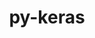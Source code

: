 ---
title: "py-keras"
layout: cache
categories: [package, develop]
meta: {"compilers": ["none"], "num_specs": 254, "num_specs_by_stack": {"ml-darwin-aarch64-mps": 20, "ml-linux-aarch64-cpu": 52, "ml-linux-aarch64-cuda": 56, "ml-linux-x86_64-cpu": 51, "ml-linux-x86_64-cuda": 57, "ml-linux-x86_64-rocm": 18, "root": 254}, "oss": ["sequoia", "ubuntu24.04"], "platforms": ["darwin", "linux"], "stacks": ["ml-darwin-aarch64-mps", "ml-linux-aarch64-cpu", "ml-linux-aarch64-cuda", "ml-linux-x86_64-cpu", "ml-linux-x86_64-cuda", "ml-linux-x86_64-rocm", "root"], "targets": ["aarch64", "x86_64_v3"], "versions": ["3.9.2"]}
spec_details: [{"compiler": "none", "hash": "22xqlomma3rncrgywukvxs53oiorwmgd", "os": "ubuntu24.04", "platform": "linux", "size": "-", "stacks": ["ml-linux-aarch64-cuda", "root"], "target": "aarch64", "variants": ["backend=torch", "build_system=python_pip"], "versions": ["3.9.2"]}, {"compiler": "none", "hash": "23yb7n7auhfqrw22mfj4ythnnanm6c5c", "os": "ubuntu24.04", "platform": "linux", "size": "-", "stacks": ["ml-linux-aarch64-cuda", "root"], "target": "aarch64", "variants": ["backend=tensorflow", "build_system=python_pip"], "versions": ["3.9.2"]}, {"compiler": "none", "hash": "26krpbqw7vzitrbcmriklrxo6h7wwgic", "os": "ubuntu24.04", "platform": "linux", "size": "-", "stacks": ["ml-linux-x86_64-cpu", "root"], "target": "x86_64_v3", "variants": ["backend=torch", "build_system=python_pip"], "versions": ["3.9.2"]}, {"compiler": "none", "hash": "27vdd223mqa76bpp2gokjf4vw4t3ijv3", "os": "ubuntu24.04", "platform": "linux", "size": "-", "stacks": ["ml-linux-aarch64-cpu", "root"], "target": "aarch64", "variants": ["backend=torch", "build_system=python_pip"], "versions": ["3.9.2"]}, {"compiler": "none", "hash": "2biozfn5w77xzitrgkfgafhqpw3mjax5", "os": "ubuntu24.04", "platform": "linux", "size": "-", "stacks": ["ml-linux-x86_64-cpu", "root"], "target": "x86_64_v3", "variants": ["backend=torch", "build_system=python_pip"], "versions": ["3.9.2"]}, {"compiler": "none", "hash": "2fmrahusvtwavdvsfioxer3s3zdr3poy", "os": "ubuntu24.04", "platform": "linux", "size": "-", "stacks": ["ml-linux-x86_64-cpu", "root"], "target": "x86_64_v3", "variants": ["backend=jax", "build_system=python_pip"], "versions": ["3.9.2"]}, {"compiler": "none", "hash": "2h47r5vfxbkthkbk2ahlhjv3tukzxrrv", "os": "ubuntu24.04", "platform": "linux", "size": "-", "stacks": ["ml-linux-aarch64-cuda", "root"], "target": "aarch64", "variants": ["backend=torch", "build_system=python_pip"], "versions": ["3.9.2"]}, {"compiler": "none", "hash": "2isnbanrgzdusy3cegenirvclztwvjru", "os": "ubuntu24.04", "platform": "linux", "size": "-", "stacks": ["ml-linux-x86_64-cuda", "root"], "target": "x86_64_v3", "variants": ["backend=torch", "build_system=python_pip"], "versions": ["3.9.2"]}, {"compiler": "none", "hash": "2mp7vrw34d3o3zi7hchbrulspkyibwtt", "os": "ubuntu24.04", "platform": "linux", "size": "-", "stacks": ["ml-linux-aarch64-cpu", "root"], "target": "aarch64", "variants": ["backend=torch", "build_system=python_pip"], "versions": ["3.9.2"]}, {"compiler": "none", "hash": "2njwht5ehxf5mlol22gqujg2gmbyxo7x", "os": "ubuntu24.04", "platform": "linux", "size": "-", "stacks": ["ml-linux-aarch64-cuda", "root"], "target": "aarch64", "variants": ["backend=tensorflow", "build_system=python_pip"], "versions": ["3.9.2"]}, {"compiler": "none", "hash": "2v5zmye7kzi3l5kxodom7bgdwdgzfopy", "os": "ubuntu24.04", "platform": "linux", "size": "-", "stacks": ["ml-linux-x86_64-cpu", "root"], "target": "x86_64_v3", "variants": ["backend=jax", "build_system=python_pip"], "versions": ["3.9.2"]}, {"compiler": "none", "hash": "2vb2k7bevsr5azl4zhsrfmsbqi7u6mco", "os": "ubuntu24.04", "platform": "linux", "size": "-", "stacks": ["ml-linux-x86_64-cuda", "root"], "target": "x86_64_v3", "variants": ["backend=jax", "build_system=python_pip"], "versions": ["3.9.2"]}, {"compiler": "none", "hash": "2vdvlwyp6uiwgyun6z56tngz536spweb", "os": "ubuntu24.04", "platform": "linux", "size": "-", "stacks": ["ml-linux-x86_64-cuda", "root"], "target": "x86_64_v3", "variants": ["backend=torch", "build_system=python_pip"], "versions": ["3.9.2"]}, {"compiler": "none", "hash": "2y7mzqmvrx37mo6ghkeoitrvwdzfotbv", "os": "ubuntu24.04", "platform": "linux", "size": "-", "stacks": ["ml-linux-x86_64-rocm", "root"], "target": "x86_64_v3", "variants": ["backend=tensorflow", "build_system=python_pip"], "versions": ["3.9.2"]}, {"compiler": "none", "hash": "372bygmeqmfqlrihhuxycs6eu2lvd5ho", "os": "ubuntu24.04", "platform": "linux", "size": "-", "stacks": ["ml-linux-aarch64-cpu", "root"], "target": "aarch64", "variants": ["backend=jax", "build_system=python_pip"], "versions": ["3.9.2"]}, {"compiler": "none", "hash": "3al2gyov5acca6lajllo465fplqubti5", "os": "ubuntu24.04", "platform": "linux", "size": "-", "stacks": ["ml-linux-aarch64-cpu", "root"], "target": "aarch64", "variants": ["backend=jax", "build_system=python_pip"], "versions": ["3.9.2"]}, {"compiler": "none", "hash": "3dfdxebiifdk3ry76nvjok7j4wlaxzfm", "os": "ubuntu24.04", "platform": "linux", "size": "-", "stacks": ["ml-linux-aarch64-cuda", "root"], "target": "aarch64", "variants": ["backend=tensorflow", "build_system=python_pip"], "versions": ["3.9.2"]}, {"compiler": "none", "hash": "3smwavnlvbhze5eblf2zk3b5lf7undek", "os": "ubuntu24.04", "platform": "linux", "size": "-", "stacks": ["ml-linux-aarch64-cpu", "root"], "target": "aarch64", "variants": ["backend=tensorflow", "build_system=python_pip"], "versions": ["3.9.2"]}, {"compiler": "none", "hash": "3vvfay54uljgmgogm3z5f32wse2wjnmr", "os": "ubuntu24.04", "platform": "linux", "size": "-", "stacks": ["ml-linux-x86_64-cpu", "root"], "target": "x86_64_v3", "variants": ["backend=torch", "build_system=python_pip"], "versions": ["3.9.2"]}, {"compiler": "none", "hash": "3x56nxcew3aykr3sy6j6seih7u5pwg4x", "os": "ubuntu24.04", "platform": "linux", "size": "-", "stacks": ["ml-linux-aarch64-cuda", "root"], "target": "aarch64", "variants": ["backend=jax", "build_system=python_pip"], "versions": ["3.9.2"]}, {"compiler": "none", "hash": "42ntshn5adgzli5go3s5uxl7ymcxpfdf", "os": "ubuntu24.04", "platform": "linux", "size": "-", "stacks": ["ml-linux-aarch64-cpu", "root"], "target": "aarch64", "variants": ["backend=jax", "build_system=python_pip"], "versions": ["3.9.2"]}, {"compiler": "none", "hash": "4ca62xc4skd2bavq4x3txpqgtdioeykt", "os": "sequoia", "platform": "darwin", "size": "-", "stacks": ["ml-darwin-aarch64-mps", "root"], "target": "aarch64", "variants": ["backend=torch", "build_system=python_pip"], "versions": ["3.9.2"]}, {"compiler": "none", "hash": "4cndtqqkxselgikq53txkbo6k2f2gzsv", "os": "sequoia", "platform": "darwin", "size": "-", "stacks": ["ml-darwin-aarch64-mps", "root"], "target": "aarch64", "variants": ["backend=torch", "build_system=python_pip"], "versions": ["3.9.2"]}, {"compiler": "none", "hash": "4saujuthbptdauhkeb57qttj7dtmhsyr", "os": "ubuntu24.04", "platform": "linux", "size": "-", "stacks": ["ml-linux-aarch64-cpu", "root"], "target": "aarch64", "variants": ["backend=jax", "build_system=python_pip"], "versions": ["3.9.2"]}, {"compiler": "none", "hash": "4yhfeweka3o5goz4sixsixhok2uj54ju", "os": "ubuntu24.04", "platform": "linux", "size": "-", "stacks": ["ml-linux-x86_64-cpu", "root"], "target": "x86_64_v3", "variants": ["backend=tensorflow", "build_system=python_pip"], "versions": ["3.9.2"]}, {"compiler": "none", "hash": "55nktnhpejzhlxv6ujmzprtlquilyvu3", "os": "ubuntu24.04", "platform": "linux", "size": "-", "stacks": ["ml-linux-x86_64-cuda", "root"], "target": "x86_64_v3", "variants": ["backend=jax", "build_system=python_pip"], "versions": ["3.9.2"]}, {"compiler": "none", "hash": "5czrjwhyxbxzakg33x4ktbrupmypzkgz", "os": "ubuntu24.04", "platform": "linux", "size": "-", "stacks": ["ml-linux-x86_64-cpu", "root"], "target": "x86_64_v3", "variants": ["backend=tensorflow", "build_system=python_pip"], "versions": ["3.9.2"]}, {"compiler": "none", "hash": "5kll6cyyzwvebxyuqyplkoxemdiqtqap", "os": "ubuntu24.04", "platform": "linux", "size": "-", "stacks": ["ml-linux-x86_64-cuda", "root"], "target": "x86_64_v3", "variants": ["backend=jax", "build_system=python_pip"], "versions": ["3.9.2"]}, {"compiler": "none", "hash": "5luwx2qco73jkcce6o5jl4lxar4souhh", "os": "ubuntu24.04", "platform": "linux", "size": "-", "stacks": ["ml-linux-aarch64-cuda", "root"], "target": "aarch64", "variants": ["backend=jax", "build_system=python_pip"], "versions": ["3.9.2"]}, {"compiler": "none", "hash": "5m56licgqon4uq3ajmxu2uvlqzy6kquh", "os": "ubuntu24.04", "platform": "linux", "size": "-", "stacks": ["ml-linux-aarch64-cpu", "root"], "target": "aarch64", "variants": ["backend=tensorflow", "build_system=python_pip"], "versions": ["3.9.2"]}, {"compiler": "none", "hash": "5ocmelpse6hwwsxa5c7jv5zqjmauaywz", "os": "ubuntu24.04", "platform": "linux", "size": "-", "stacks": ["ml-linux-aarch64-cuda", "root"], "target": "aarch64", "variants": ["backend=tensorflow", "build_system=python_pip"], "versions": ["3.9.2"]}, {"compiler": "none", "hash": "5smyyikpi6m7h2kucrjzf6zgtupvgxxh", "os": "ubuntu24.04", "platform": "linux", "size": "-", "stacks": ["ml-linux-aarch64-cuda", "root"], "target": "aarch64", "variants": ["backend=torch", "build_system=python_pip"], "versions": ["3.9.2"]}, {"compiler": "none", "hash": "5sooz52pmkvypjpigjetjx7v3ahtdtg5", "os": "ubuntu24.04", "platform": "linux", "size": "-", "stacks": ["ml-linux-aarch64-cpu", "root"], "target": "aarch64", "variants": ["backend=tensorflow", "build_system=python_pip"], "versions": ["3.9.2"]}, {"compiler": "none", "hash": "5z53vdyvrlqgmtgpb7qiuzdc6ju3ytmg", "os": "ubuntu24.04", "platform": "linux", "size": "-", "stacks": ["ml-linux-x86_64-cpu", "root"], "target": "x86_64_v3", "variants": ["backend=torch", "build_system=python_pip"], "versions": ["3.9.2"]}, {"compiler": "none", "hash": "626iedd4jj6dkhy2q5pubjmjlsdv5doi", "os": "ubuntu24.04", "platform": "linux", "size": "-", "stacks": ["ml-linux-aarch64-cuda", "root"], "target": "aarch64", "variants": ["backend=torch", "build_system=python_pip"], "versions": ["3.9.2"]}, {"compiler": "none", "hash": "63rxa2rjcva2ofssezr24agxa447kkyd", "os": "ubuntu24.04", "platform": "linux", "size": "-", "stacks": ["ml-linux-aarch64-cuda", "root"], "target": "aarch64", "variants": ["backend=tensorflow", "build_system=python_pip"], "versions": ["3.9.2"]}, {"compiler": "none", "hash": "65es4ycytktob5eqkzhzockks5gmeeqw", "os": "ubuntu24.04", "platform": "linux", "size": "-", "stacks": ["ml-linux-aarch64-cpu", "root"], "target": "aarch64", "variants": ["backend=tensorflow", "build_system=python_pip"], "versions": ["3.9.2"]}, {"compiler": "none", "hash": "67fabvjydjp3v5nnmh37bhrqgjvstsb4", "os": "ubuntu24.04", "platform": "linux", "size": "-", "stacks": ["ml-linux-x86_64-cuda", "root"], "target": "x86_64_v3", "variants": ["backend=tensorflow", "build_system=python_pip"], "versions": ["3.9.2"]}, {"compiler": "none", "hash": "6hdke62g7y3hots4sns77oi7bco3ve7g", "os": "ubuntu24.04", "platform": "linux", "size": "-", "stacks": ["ml-linux-x86_64-cuda", "root"], "target": "x86_64_v3", "variants": ["backend=torch", "build_system=python_pip"], "versions": ["3.9.2"]}, {"compiler": "none", "hash": "6ifq3rtolpjne2evgwh7m56klh3sdaen", "os": "ubuntu24.04", "platform": "linux", "size": "-", "stacks": ["ml-linux-x86_64-cpu", "root"], "target": "x86_64_v3", "variants": ["backend=torch", "build_system=python_pip"], "versions": ["3.9.2"]}, {"compiler": "none", "hash": "6nxnba4gxactyv3ltmb5i7w4lxkbpg2p", "os": "ubuntu24.04", "platform": "linux", "size": "-", "stacks": ["ml-linux-x86_64-cpu", "root"], "target": "x86_64_v3", "variants": ["backend=tensorflow", "build_system=python_pip"], "versions": ["3.9.2"]}, {"compiler": "none", "hash": "6uln2al7l7twtsbad26rsv6msymq2zsl", "os": "ubuntu24.04", "platform": "linux", "size": "-", "stacks": ["ml-linux-x86_64-cpu", "root"], "target": "x86_64_v3", "variants": ["backend=jax", "build_system=python_pip"], "versions": ["3.9.2"]}, {"compiler": "none", "hash": "6vp5y35yxc4n7iz6ye6eomiunzqvcdnb", "os": "ubuntu24.04", "platform": "linux", "size": "-", "stacks": ["ml-linux-x86_64-cuda", "root"], "target": "x86_64_v3", "variants": ["backend=tensorflow", "build_system=python_pip"], "versions": ["3.9.2"]}, {"compiler": "none", "hash": "6zrnwir5cjxnbfgplnlhkoenyyh4xsxu", "os": "ubuntu24.04", "platform": "linux", "size": "-", "stacks": ["ml-linux-x86_64-rocm", "root"], "target": "x86_64_v3", "variants": ["backend=tensorflow", "build_system=python_pip"], "versions": ["3.9.2"]}, {"compiler": "none", "hash": "7cjk3rhen4shlljeyvr5m2mwdyqbp346", "os": "ubuntu24.04", "platform": "linux", "size": "-", "stacks": ["ml-linux-aarch64-cpu", "root"], "target": "aarch64", "variants": ["backend=torch", "build_system=python_pip"], "versions": ["3.9.2"]}, {"compiler": "none", "hash": "7kxtvhwo5vsbdzh7hs4ecyjqjejw6gfw", "os": "ubuntu24.04", "platform": "linux", "size": "-", "stacks": ["ml-linux-x86_64-rocm", "root"], "target": "x86_64_v3", "variants": ["backend=tensorflow", "build_system=python_pip"], "versions": ["3.9.2"]}, {"compiler": "none", "hash": "7ppphyo2cntet7ygmstxsvynffajhszn", "os": "ubuntu24.04", "platform": "linux", "size": "-", "stacks": ["ml-linux-aarch64-cuda", "root"], "target": "aarch64", "variants": ["backend=torch", "build_system=python_pip"], "versions": ["3.9.2"]}, {"compiler": "none", "hash": "7ts73dprdhlyzrdlfzlo52lnx6z4hh5l", "os": "ubuntu24.04", "platform": "linux", "size": "-", "stacks": ["ml-linux-aarch64-cuda", "root"], "target": "aarch64", "variants": ["backend=tensorflow", "build_system=python_pip"], "versions": ["3.9.2"]}, {"compiler": "none", "hash": "7wmvljkjxgusq5i65mhfv4ga4haor5j6", "os": "ubuntu24.04", "platform": "linux", "size": "-", "stacks": ["ml-linux-x86_64-rocm", "root"], "target": "x86_64_v3", "variants": ["backend=tensorflow", "build_system=python_pip"], "versions": ["3.9.2"]}, {"compiler": "none", "hash": "a2n42nschycopesidumvnu4sa6lc77ue", "os": "ubuntu24.04", "platform": "linux", "size": "-", "stacks": ["ml-linux-aarch64-cuda", "root"], "target": "aarch64", "variants": ["backend=tensorflow", "build_system=python_pip"], "versions": ["3.9.2"]}, {"compiler": "none", "hash": "a3c4zs2mhkph5oruc5gm6aqyxwfgyjf2", "os": "ubuntu24.04", "platform": "linux", "size": "-", "stacks": ["ml-linux-x86_64-cuda", "root"], "target": "x86_64_v3", "variants": ["backend=torch", "build_system=python_pip"], "versions": ["3.9.2"]}, {"compiler": "none", "hash": "aaednpmvy7izv75q4mci7vafetrgwumd", "os": "ubuntu24.04", "platform": "linux", "size": "-", "stacks": ["ml-linux-aarch64-cuda", "root"], "target": "aarch64", "variants": ["backend=jax", "build_system=python_pip"], "versions": ["3.9.2"]}, {"compiler": "none", "hash": "ad4eqxhyxwgo75bkarezgkvwng4oqja7", "os": "ubuntu24.04", "platform": "linux", "size": "-", "stacks": ["ml-linux-aarch64-cpu", "root"], "target": "aarch64", "variants": ["backend=torch", "build_system=python_pip"], "versions": ["3.9.2"]}, {"compiler": "none", "hash": "awygqku53cfm4bcy5sy5bxnt6abc5m5u", "os": "ubuntu24.04", "platform": "linux", "size": "-", "stacks": ["ml-linux-x86_64-cpu", "root"], "target": "x86_64_v3", "variants": ["backend=torch", "build_system=python_pip"], "versions": ["3.9.2"]}, {"compiler": "none", "hash": "b36quiekol7ezxrnbygxqqkzwv3yjtsr", "os": "ubuntu24.04", "platform": "linux", "size": "-", "stacks": ["ml-linux-x86_64-cuda", "root"], "target": "x86_64_v3", "variants": ["backend=torch", "build_system=python_pip"], "versions": ["3.9.2"]}, {"compiler": "none", "hash": "b6hdfjj32un2un5vlaqsrxeikg5qtjko", "os": "ubuntu24.04", "platform": "linux", "size": "-", "stacks": ["ml-linux-x86_64-cuda", "root"], "target": "x86_64_v3", "variants": ["backend=tensorflow", "build_system=python_pip"], "versions": ["3.9.2"]}, {"compiler": "none", "hash": "barmzh7tcglz23yohbdo33jmfiemtp7h", "os": "ubuntu24.04", "platform": "linux", "size": "-", "stacks": ["ml-linux-x86_64-cpu", "root"], "target": "x86_64_v3", "variants": ["backend=jax", "build_system=python_pip"], "versions": ["3.9.2"]}, {"compiler": "none", "hash": "bpnaygwgivgmc4mkrp4y3dsjxg3g7jlu", "os": "ubuntu24.04", "platform": "linux", "size": "-", "stacks": ["ml-linux-x86_64-cuda", "root"], "target": "x86_64_v3", "variants": ["backend=tensorflow", "build_system=python_pip"], "versions": ["3.9.2"]}, {"compiler": "none", "hash": "bsegmpqpbq4q2i4wd632a74wlikktv2b", "os": "ubuntu24.04", "platform": "linux", "size": "-", "stacks": ["ml-linux-aarch64-cpu", "root"], "target": "aarch64", "variants": ["backend=tensorflow", "build_system=python_pip"], "versions": ["3.9.2"]}, {"compiler": "none", "hash": "buu7n5x3iqlnju44jilblvwatfz4p3eu", "os": "ubuntu24.04", "platform": "linux", "size": "-", "stacks": ["ml-linux-x86_64-rocm", "root"], "target": "x86_64_v3", "variants": ["backend=tensorflow", "build_system=python_pip"], "versions": ["3.9.2"]}, {"compiler": "none", "hash": "bwgzvxz5gn4xtpcxixyisv4qszlo64jf", "os": "ubuntu24.04", "platform": "linux", "size": "-", "stacks": ["ml-linux-x86_64-cuda", "root"], "target": "x86_64_v3", "variants": ["backend=tensorflow", "build_system=python_pip"], "versions": ["3.9.2"]}, {"compiler": "none", "hash": "c4o23kgg6mvbno4gzueebh5npyd63q2s", "os": "ubuntu24.04", "platform": "linux", "size": "-", "stacks": ["ml-linux-aarch64-cuda", "root"], "target": "aarch64", "variants": ["backend=jax", "build_system=python_pip"], "versions": ["3.9.2"]}, {"compiler": "none", "hash": "c4rgpnx7hsp2fu3p3kuvzgezv2qurwn4", "os": "ubuntu24.04", "platform": "linux", "size": "-", "stacks": ["ml-linux-aarch64-cpu", "root"], "target": "aarch64", "variants": ["backend=tensorflow", "build_system=python_pip"], "versions": ["3.9.2"]}, {"compiler": "none", "hash": "c6wwwnabtlhmmxsmk3rii64ywnysjl66", "os": "ubuntu24.04", "platform": "linux", "size": "-", "stacks": ["ml-linux-x86_64-rocm", "root"], "target": "x86_64_v3", "variants": ["backend=tensorflow", "build_system=python_pip"], "versions": ["3.9.2"]}, {"compiler": "none", "hash": "cht3a5qkzqxwhjequ2bgukpdssd6atyu", "os": "ubuntu24.04", "platform": "linux", "size": "-", "stacks": ["ml-linux-aarch64-cuda", "root"], "target": "aarch64", "variants": ["backend=jax", "build_system=python_pip"], "versions": ["3.9.2"]}, {"compiler": "none", "hash": "ciidir23lgsdipylukclndnstcy3onsx", "os": "ubuntu24.04", "platform": "linux", "size": "-", "stacks": ["ml-linux-aarch64-cpu", "root"], "target": "aarch64", "variants": ["backend=jax", "build_system=python_pip"], "versions": ["3.9.2"]}, {"compiler": "none", "hash": "cphs6rm657jhrbrg6ircrortjsff37a2", "os": "ubuntu24.04", "platform": "linux", "size": "-", "stacks": ["ml-linux-aarch64-cpu", "root"], "target": "aarch64", "variants": ["backend=tensorflow", "build_system=python_pip"], "versions": ["3.9.2"]}, {"compiler": "none", "hash": "d4iqgglskcie3nchz3be253xeokvgn5b", "os": "ubuntu24.04", "platform": "linux", "size": "-", "stacks": ["ml-linux-x86_64-cuda", "root"], "target": "x86_64_v3", "variants": ["backend=tensorflow", "build_system=python_pip"], "versions": ["3.9.2"]}, {"compiler": "none", "hash": "d62r4vohilpzya4icizvvd2biro2twk4", "os": "ubuntu24.04", "platform": "linux", "size": "-", "stacks": ["ml-linux-aarch64-cpu", "root"], "target": "aarch64", "variants": ["backend=torch", "build_system=python_pip"], "versions": ["3.9.2"]}, {"compiler": "none", "hash": "d7uhj3zhqofialu72qjsgwyojy5d3vcb", "os": "ubuntu24.04", "platform": "linux", "size": "-", "stacks": ["ml-linux-x86_64-cuda", "root"], "target": "x86_64_v3", "variants": ["backend=torch", "build_system=python_pip"], "versions": ["3.9.2"]}, {"compiler": "none", "hash": "dc2o4ucog4hnsgzk3oamrdv67c2autni", "os": "ubuntu24.04", "platform": "linux", "size": "-", "stacks": ["ml-linux-aarch64-cuda", "root"], "target": "aarch64", "variants": ["backend=torch", "build_system=python_pip"], "versions": ["3.9.2"]}, {"compiler": "none", "hash": "dch5mrmsqsmks2bl7wz6yeriuf6brlwq", "os": "ubuntu24.04", "platform": "linux", "size": "-", "stacks": ["ml-linux-x86_64-cpu", "root"], "target": "x86_64_v3", "variants": ["backend=tensorflow", "build_system=python_pip"], "versions": ["3.9.2"]}, {"compiler": "none", "hash": "dh2teqkcvqn46r74tr53lrxhu53bhrze", "os": "ubuntu24.04", "platform": "linux", "size": "-", "stacks": ["ml-linux-x86_64-cpu", "root"], "target": "x86_64_v3", "variants": ["backend=torch", "build_system=python_pip"], "versions": ["3.9.2"]}, {"compiler": "none", "hash": "dh45kw5sb4snvw77wtxscyinnp444q2l", "os": "ubuntu24.04", "platform": "linux", "size": "-", "stacks": ["ml-linux-aarch64-cpu", "root"], "target": "aarch64", "variants": ["backend=tensorflow", "build_system=python_pip"], "versions": ["3.9.2"]}, {"compiler": "none", "hash": "dimrtvptue6amh5ttb2zygq7bbq2cy34", "os": "ubuntu24.04", "platform": "linux", "size": "-", "stacks": ["ml-linux-x86_64-rocm", "root"], "target": "x86_64_v3", "variants": ["backend=tensorflow", "build_system=python_pip"], "versions": ["3.9.2"]}, {"compiler": "none", "hash": "doa7jktogr6o35ek4wxlw6qbolpxdfub", "os": "ubuntu24.04", "platform": "linux", "size": "-", "stacks": ["ml-linux-aarch64-cuda", "root"], "target": "aarch64", "variants": ["backend=tensorflow", "build_system=python_pip"], "versions": ["3.9.2"]}, {"compiler": "none", "hash": "dqa5xnitpxfl3ufsxb4qetew62hnz3pp", "os": "ubuntu24.04", "platform": "linux", "size": "-", "stacks": ["ml-linux-x86_64-cpu", "root"], "target": "x86_64_v3", "variants": ["backend=jax", "build_system=python_pip"], "versions": ["3.9.2"]}, {"compiler": "none", "hash": "dr4sblbrnf7jvwgcpberjno4bownirkl", "os": "ubuntu24.04", "platform": "linux", "size": "-", "stacks": ["ml-linux-x86_64-cpu", "root"], "target": "x86_64_v3", "variants": ["backend=tensorflow", "build_system=python_pip"], "versions": ["3.9.2"]}, {"compiler": "none", "hash": "drxbovvdlhimgoutfihmidomordzxddg", "os": "ubuntu24.04", "platform": "linux", "size": "-", "stacks": ["ml-linux-aarch64-cpu", "root"], "target": "aarch64", "variants": ["backend=tensorflow", "build_system=python_pip"], "versions": ["3.9.2"]}, {"compiler": "none", "hash": "dspvsi6rfailhq55qwlldtdplboeacy3", "os": "ubuntu24.04", "platform": "linux", "size": "-", "stacks": ["ml-linux-x86_64-cuda", "root"], "target": "x86_64_v3", "variants": ["backend=jax", "build_system=python_pip"], "versions": ["3.9.2"]}, {"compiler": "none", "hash": "dv5unkkcwnfo4xewpjnh2awn2cfoaonp", "os": "ubuntu24.04", "platform": "linux", "size": "-", "stacks": ["ml-linux-aarch64-cpu", "root"], "target": "aarch64", "variants": ["backend=tensorflow", "build_system=python_pip"], "versions": ["3.9.2"]}, {"compiler": "none", "hash": "dxhpyyixcl67sqpw6sbf5d2k5or3vnoq", "os": "ubuntu24.04", "platform": "linux", "size": "-", "stacks": ["ml-linux-x86_64-cuda", "root"], "target": "x86_64_v3", "variants": ["backend=jax", "build_system=python_pip"], "versions": ["3.9.2"]}, {"compiler": "none", "hash": "dzkfug3bvz5ha3srqwt5eqicau7cdza3", "os": "ubuntu24.04", "platform": "linux", "size": "-", "stacks": ["ml-linux-aarch64-cpu", "root"], "target": "aarch64", "variants": ["backend=jax", "build_system=python_pip"], "versions": ["3.9.2"]}, {"compiler": "none", "hash": "dztk5fwdhd2iruzp5t5yvk7xykydob24", "os": "ubuntu24.04", "platform": "linux", "size": "-", "stacks": ["ml-linux-aarch64-cpu", "root"], "target": "aarch64", "variants": ["backend=tensorflow", "build_system=python_pip"], "versions": ["3.9.2"]}, {"compiler": "none", "hash": "e5br67vmcthkrkc4rtwygjvwp7duibmw", "os": "ubuntu24.04", "platform": "linux", "size": "-", "stacks": ["ml-linux-x86_64-cuda", "root"], "target": "x86_64_v3", "variants": ["backend=tensorflow", "build_system=python_pip"], "versions": ["3.9.2"]}, {"compiler": "none", "hash": "e7ocqng72zcke4rva3c3gw4anbpwbwst", "os": "ubuntu24.04", "platform": "linux", "size": "-", "stacks": ["ml-linux-x86_64-cuda", "root"], "target": "x86_64_v3", "variants": ["backend=tensorflow", "build_system=python_pip"], "versions": ["3.9.2"]}, {"compiler": "none", "hash": "ebp6724bw3e3czcijwurszafdztgwldg", "os": "ubuntu24.04", "platform": "linux", "size": "-", "stacks": ["ml-linux-aarch64-cuda", "root"], "target": "aarch64", "variants": ["backend=torch", "build_system=python_pip"], "versions": ["3.9.2"]}, {"compiler": "none", "hash": "ejoc5p3ctuwrgy2g7hzyrjdl3av2c44b", "os": "ubuntu24.04", "platform": "linux", "size": "-", "stacks": ["ml-linux-x86_64-cuda", "root"], "target": "x86_64_v3", "variants": ["backend=jax", "build_system=python_pip"], "versions": ["3.9.2"]}, {"compiler": "none", "hash": "elk2yjrcpelj5qucyywpqelbyhlv7a7f", "os": "ubuntu24.04", "platform": "linux", "size": "-", "stacks": ["ml-linux-aarch64-cuda", "root"], "target": "aarch64", "variants": ["backend=tensorflow", "build_system=python_pip"], "versions": ["3.9.2"]}, {"compiler": "none", "hash": "elswtinnkni6wjnmgiqbluoy62sgfyju", "os": "ubuntu24.04", "platform": "linux", "size": "-", "stacks": ["ml-linux-aarch64-cpu", "root"], "target": "aarch64", "variants": ["backend=jax", "build_system=python_pip"], "versions": ["3.9.2"]}, {"compiler": "none", "hash": "emyyjyov6nye7mwewn65axtdg7nabu4f", "os": "ubuntu24.04", "platform": "linux", "size": "-", "stacks": ["ml-linux-x86_64-cuda", "root"], "target": "x86_64_v3", "variants": ["backend=jax", "build_system=python_pip"], "versions": ["3.9.2"]}, {"compiler": "none", "hash": "es7hz6cwkwe7oswcucrbdx6mvvcqzrzd", "os": "ubuntu24.04", "platform": "linux", "size": "-", "stacks": ["ml-linux-x86_64-cpu", "root"], "target": "x86_64_v3", "variants": ["backend=torch", "build_system=python_pip"], "versions": ["3.9.2"]}, {"compiler": "none", "hash": "esudvhs3m3wj3knzbc6uuc4ser454cca", "os": "ubuntu24.04", "platform": "linux", "size": "-", "stacks": ["ml-linux-x86_64-cuda", "root"], "target": "x86_64_v3", "variants": ["backend=torch", "build_system=python_pip"], "versions": ["3.9.2"]}, {"compiler": "none", "hash": "ezbszqqkiqpmkqlxfvou3zj7xsj5burz", "os": "ubuntu24.04", "platform": "linux", "size": "-", "stacks": ["ml-linux-x86_64-cpu", "root"], "target": "x86_64_v3", "variants": ["backend=jax", "build_system=python_pip"], "versions": ["3.9.2"]}, {"compiler": "none", "hash": "feuc4exqhfi4wzdczo3yzb6p7krwbumo", "os": "ubuntu24.04", "platform": "linux", "size": "-", "stacks": ["ml-linux-x86_64-cpu", "root"], "target": "x86_64_v3", "variants": ["backend=jax", "build_system=python_pip"], "versions": ["3.9.2"]}, {"compiler": "none", "hash": "ff4qmeyj5ulttnuricjorkyw4cvynvfs", "os": "ubuntu24.04", "platform": "linux", "size": "-", "stacks": ["ml-linux-aarch64-cuda", "root"], "target": "aarch64", "variants": ["backend=tensorflow", "build_system=python_pip"], "versions": ["3.9.2"]}, {"compiler": "none", "hash": "fl3gz7nsxao7mnkzmnwnd73xzsvxhezn", "os": "ubuntu24.04", "platform": "linux", "size": "-", "stacks": ["ml-linux-aarch64-cuda", "root"], "target": "aarch64", "variants": ["backend=torch", "build_system=python_pip"], "versions": ["3.9.2"]}, {"compiler": "none", "hash": "fybpfcwxahjmlokxdt65tbkmd7ziewk4", "os": "ubuntu24.04", "platform": "linux", "size": "-", "stacks": ["ml-linux-x86_64-cpu", "root"], "target": "x86_64_v3", "variants": ["backend=jax", "build_system=python_pip"], "versions": ["3.9.2"]}, {"compiler": "none", "hash": "g3hiekkaivbnsd3xexfkk57snndafhux", "os": "ubuntu24.04", "platform": "linux", "size": "-", "stacks": ["ml-linux-x86_64-cpu", "root"], "target": "x86_64_v3", "variants": ["backend=torch", "build_system=python_pip"], "versions": ["3.9.2"]}, {"compiler": "none", "hash": "g3vduq45yifjqpmkz7tvstcsi3jynaz5", "os": "ubuntu24.04", "platform": "linux", "size": "-", "stacks": ["ml-linux-x86_64-cpu", "root"], "target": "x86_64_v3", "variants": ["backend=torch", "build_system=python_pip"], "versions": ["3.9.2"]}, {"compiler": "none", "hash": "g4o247loiwlegbqg2tbmbukzwrluv6u7", "os": "ubuntu24.04", "platform": "linux", "size": "-", "stacks": ["ml-linux-aarch64-cpu", "root"], "target": "aarch64", "variants": ["backend=tensorflow", "build_system=python_pip"], "versions": ["3.9.2"]}, {"compiler": "none", "hash": "gf2hasobaxxska5pkyzdcbfmd5yhr3gl", "os": "ubuntu24.04", "platform": "linux", "size": "-", "stacks": ["ml-linux-aarch64-cuda", "root"], "target": "aarch64", "variants": ["backend=jax", "build_system=python_pip"], "versions": ["3.9.2"]}, {"compiler": "none", "hash": "gfa7gzposkedfkjho3akm2cyprda2dq6", "os": "ubuntu24.04", "platform": "linux", "size": "-", "stacks": ["ml-linux-aarch64-cpu", "root"], "target": "aarch64", "variants": ["backend=tensorflow", "build_system=python_pip"], "versions": ["3.9.2"]}, {"compiler": "none", "hash": "ggo53luu5tyyovhhqe4c25x4ynvjcs6p", "os": "ubuntu24.04", "platform": "linux", "size": "-", "stacks": ["ml-linux-x86_64-cpu", "root"], "target": "x86_64_v3", "variants": ["backend=tensorflow", "build_system=python_pip"], "versions": ["3.9.2"]}, {"compiler": "none", "hash": "gjzsd454q4wu3j2aodqqhodfou7tvghu", "os": "ubuntu24.04", "platform": "linux", "size": "-", "stacks": ["ml-linux-x86_64-cpu", "root"], "target": "x86_64_v3", "variants": ["backend=torch", "build_system=python_pip"], "versions": ["3.9.2"]}, {"compiler": "none", "hash": "gk35ahotj266iszlpzjzlaohp25v2xug", "os": "ubuntu24.04", "platform": "linux", "size": "-", "stacks": ["ml-linux-x86_64-cuda", "root"], "target": "x86_64_v3", "variants": ["backend=jax", "build_system=python_pip"], "versions": ["3.9.2"]}, {"compiler": "none", "hash": "gnn7c5joi7jaftcl4fkfeweyh6cshxyj", "os": "ubuntu24.04", "platform": "linux", "size": "-", "stacks": ["ml-linux-aarch64-cuda", "root"], "target": "aarch64", "variants": ["backend=tensorflow", "build_system=python_pip"], "versions": ["3.9.2"]}, {"compiler": "none", "hash": "gs76ycml6xnabi53qyns354xj3xphxad", "os": "sequoia", "platform": "darwin", "size": "-", "stacks": ["ml-darwin-aarch64-mps", "root"], "target": "aarch64", "variants": ["backend=torch", "build_system=python_pip"], "versions": ["3.9.2"]}, {"compiler": "none", "hash": "gub5hma2leenzvfjun3c4xxq7xsexz3f", "os": "ubuntu24.04", "platform": "linux", "size": "-", "stacks": ["ml-linux-aarch64-cpu", "root"], "target": "aarch64", "variants": ["backend=torch", "build_system=python_pip"], "versions": ["3.9.2"]}, {"compiler": "none", "hash": "gyan2s2ufriiw5jgl6jjfqrzgmggsjo7", "os": "ubuntu24.04", "platform": "linux", "size": "-", "stacks": ["ml-linux-aarch64-cuda", "root"], "target": "aarch64", "variants": ["backend=jax", "build_system=python_pip"], "versions": ["3.9.2"]}, {"compiler": "none", "hash": "h626zlun3mteltxtpyrsqf3yufcpkylo", "os": "ubuntu24.04", "platform": "linux", "size": "-", "stacks": ["ml-linux-aarch64-cuda", "root"], "target": "aarch64", "variants": ["backend=tensorflow", "build_system=python_pip"], "versions": ["3.9.2"]}, {"compiler": "none", "hash": "hca33oqzn4eccfzufzgdizhln7wqxp5w", "os": "ubuntu24.04", "platform": "linux", "size": "-", "stacks": ["ml-linux-x86_64-cpu", "root"], "target": "x86_64_v3", "variants": ["backend=tensorflow", "build_system=python_pip"], "versions": ["3.9.2"]}, {"compiler": "none", "hash": "hd723jjrxmhpf2w7urhugvohohxnpu7a", "os": "sequoia", "platform": "darwin", "size": "-", "stacks": ["ml-darwin-aarch64-mps", "root"], "target": "aarch64", "variants": ["backend=torch", "build_system=python_pip"], "versions": ["3.9.2"]}, {"compiler": "none", "hash": "he7w5qge4irrb6fciezzolgofxexkfdz", "os": "ubuntu24.04", "platform": "linux", "size": "-", "stacks": ["ml-linux-x86_64-cpu", "root"], "target": "x86_64_v3", "variants": ["backend=torch", "build_system=python_pip"], "versions": ["3.9.2"]}, {"compiler": "none", "hash": "hgaz2zi4yiqtwnklrxfchmyjonstinue", "os": "ubuntu24.04", "platform": "linux", "size": "-", "stacks": ["ml-linux-x86_64-rocm", "root"], "target": "x86_64_v3", "variants": ["backend=tensorflow", "build_system=python_pip"], "versions": ["3.9.2"]}, {"compiler": "none", "hash": "hugpaxizd6hxwwlc3mkkyi2fp65qf3ue", "os": "sequoia", "platform": "darwin", "size": "-", "stacks": ["ml-darwin-aarch64-mps", "root"], "target": "aarch64", "variants": ["backend=torch", "build_system=python_pip"], "versions": ["3.9.2"]}, {"compiler": "none", "hash": "i5agrddvnvurcb2xxvrvxk3rdrpjgmgw", "os": "sequoia", "platform": "darwin", "size": "-", "stacks": ["ml-darwin-aarch64-mps", "root"], "target": "aarch64", "variants": ["backend=torch", "build_system=python_pip"], "versions": ["3.9.2"]}, {"compiler": "none", "hash": "ifnnv43l7weuzq42wtp5tq6ba2wzuff5", "os": "ubuntu24.04", "platform": "linux", "size": "-", "stacks": ["ml-linux-x86_64-cuda", "root"], "target": "x86_64_v3", "variants": ["backend=torch", "build_system=python_pip"], "versions": ["3.9.2"]}, {"compiler": "none", "hash": "io2qeymrlctwfsuqmcux6pfyllod3yfv", "os": "ubuntu24.04", "platform": "linux", "size": "-", "stacks": ["ml-linux-aarch64-cuda", "root"], "target": "aarch64", "variants": ["backend=tensorflow", "build_system=python_pip"], "versions": ["3.9.2"]}, {"compiler": "none", "hash": "iqj2pb3n7op3abnuinxzwkqyvnhws6rh", "os": "ubuntu24.04", "platform": "linux", "size": "-", "stacks": ["ml-linux-x86_64-cuda", "root"], "target": "x86_64_v3", "variants": ["backend=torch", "build_system=python_pip"], "versions": ["3.9.2"]}, {"compiler": "none", "hash": "j3k5zzqsp73ynbiwdpxqbmwkyiuykgdg", "os": "sequoia", "platform": "darwin", "size": "-", "stacks": ["ml-darwin-aarch64-mps", "root"], "target": "aarch64", "variants": ["backend=torch", "build_system=python_pip"], "versions": ["3.9.2"]}, {"compiler": "none", "hash": "jb2kb6vtmr7v6bmr3yeqrymtnb3eehl6", "os": "ubuntu24.04", "platform": "linux", "size": "-", "stacks": ["ml-linux-aarch64-cuda", "root"], "target": "aarch64", "variants": ["backend=torch", "build_system=python_pip"], "versions": ["3.9.2"]}, {"compiler": "none", "hash": "jb4lkfbaahirngz45dy67vdup6dhjwjn", "os": "ubuntu24.04", "platform": "linux", "size": "-", "stacks": ["ml-linux-x86_64-cuda", "root"], "target": "x86_64_v3", "variants": ["backend=torch", "build_system=python_pip"], "versions": ["3.9.2"]}, {"compiler": "none", "hash": "jb7lznaqilcmw6xxnewhldk7iqbkew24", "os": "ubuntu24.04", "platform": "linux", "size": "-", "stacks": ["ml-linux-x86_64-cpu", "root"], "target": "x86_64_v3", "variants": ["backend=torch", "build_system=python_pip"], "versions": ["3.9.2"]}, {"compiler": "none", "hash": "juoab7nrtnwgu4exrb53kferf2ehlyt3", "os": "ubuntu24.04", "platform": "linux", "size": "-", "stacks": ["ml-linux-aarch64-cuda", "root"], "target": "aarch64", "variants": ["backend=torch", "build_system=python_pip"], "versions": ["3.9.2"]}, {"compiler": "none", "hash": "k3w7j5yj24tqgnrn53vwg4cwikcnswxh", "os": "ubuntu24.04", "platform": "linux", "size": "-", "stacks": ["ml-linux-aarch64-cpu", "root"], "target": "aarch64", "variants": ["backend=torch", "build_system=python_pip"], "versions": ["3.9.2"]}, {"compiler": "none", "hash": "klq5imrojebgaksa66gycwwfvgcgrctg", "os": "ubuntu24.04", "platform": "linux", "size": "-", "stacks": ["ml-linux-aarch64-cuda", "root"], "target": "aarch64", "variants": ["backend=tensorflow", "build_system=python_pip"], "versions": ["3.9.2"]}, {"compiler": "none", "hash": "kny24h2wqn7pvbw6qsr56ppcpw5tmv3j", "os": "ubuntu24.04", "platform": "linux", "size": "-", "stacks": ["ml-linux-x86_64-cpu", "root"], "target": "x86_64_v3", "variants": ["backend=torch", "build_system=python_pip"], "versions": ["3.9.2"]}, {"compiler": "none", "hash": "kvgqr6yfnvfuhb5cmtzpi6wlflksvm65", "os": "sequoia", "platform": "darwin", "size": "-", "stacks": ["ml-darwin-aarch64-mps", "root"], "target": "aarch64", "variants": ["backend=torch", "build_system=python_pip"], "versions": ["3.9.2"]}, {"compiler": "none", "hash": "l5elqzgkjvcrmvo6pz2sbtupqkdsoajc", "os": "ubuntu24.04", "platform": "linux", "size": "-", "stacks": ["ml-linux-aarch64-cpu", "root"], "target": "aarch64", "variants": ["backend=torch", "build_system=python_pip"], "versions": ["3.9.2"]}, {"compiler": "none", "hash": "lcv7zfqk6qapu6aowulhrqz5g4srbdci", "os": "ubuntu24.04", "platform": "linux", "size": "-", "stacks": ["ml-linux-aarch64-cuda", "root"], "target": "aarch64", "variants": ["backend=tensorflow", "build_system=python_pip"], "versions": ["3.9.2"]}, {"compiler": "none", "hash": "ldphhl37krbs36wqjhqczcoeyekfitaj", "os": "ubuntu24.04", "platform": "linux", "size": "-", "stacks": ["ml-linux-x86_64-cpu", "root"], "target": "x86_64_v3", "variants": ["backend=jax", "build_system=python_pip"], "versions": ["3.9.2"]}, {"compiler": "none", "hash": "ljxbalg6bn5xielamkqem5wc5oek4kix", "os": "ubuntu24.04", "platform": "linux", "size": "-", "stacks": ["ml-linux-x86_64-cpu", "root"], "target": "x86_64_v3", "variants": ["backend=torch", "build_system=python_pip"], "versions": ["3.9.2"]}, {"compiler": "none", "hash": "ljytvurdculujknovpsqo6qnjwaqpozh", "os": "ubuntu24.04", "platform": "linux", "size": "-", "stacks": ["ml-linux-x86_64-cuda", "root"], "target": "x86_64_v3", "variants": ["backend=torch", "build_system=python_pip"], "versions": ["3.9.2"]}, {"compiler": "none", "hash": "lo7cbawcw2on5cadqrur2lo2zoziz4yj", "os": "sequoia", "platform": "darwin", "size": "-", "stacks": ["ml-darwin-aarch64-mps", "root"], "target": "aarch64", "variants": ["backend=torch", "build_system=python_pip"], "versions": ["3.9.2"]}, {"compiler": "none", "hash": "lokbysgj7i6uilrq7bfs3rwmoj7wfnbi", "os": "ubuntu24.04", "platform": "linux", "size": "-", "stacks": ["ml-linux-aarch64-cuda", "root"], "target": "aarch64", "variants": ["backend=jax", "build_system=python_pip"], "versions": ["3.9.2"]}, {"compiler": "none", "hash": "lqy5dnb2awenwmdzqf3qwfz27g34hvz2", "os": "ubuntu24.04", "platform": "linux", "size": "-", "stacks": ["ml-linux-aarch64-cpu", "root"], "target": "aarch64", "variants": ["backend=jax", "build_system=python_pip"], "versions": ["3.9.2"]}, {"compiler": "none", "hash": "luvzf4uxlzp75hefzwjkftj2ldc4b52b", "os": "ubuntu24.04", "platform": "linux", "size": "-", "stacks": ["ml-linux-x86_64-rocm", "root"], "target": "x86_64_v3", "variants": ["backend=tensorflow", "build_system=python_pip"], "versions": ["3.9.2"]}, {"compiler": "none", "hash": "lvgbo4ptemekmphncnz5e3vpv4x5uuej", "os": "ubuntu24.04", "platform": "linux", "size": "-", "stacks": ["ml-linux-x86_64-rocm", "root"], "target": "x86_64_v3", "variants": ["backend=tensorflow", "build_system=python_pip"], "versions": ["3.9.2"]}, {"compiler": "none", "hash": "lx22hfcgpjg4qgzzm5uu6afx2uibfiqf", "os": "ubuntu24.04", "platform": "linux", "size": "-", "stacks": ["ml-linux-aarch64-cpu", "root"], "target": "aarch64", "variants": ["backend=jax", "build_system=python_pip"], "versions": ["3.9.2"]}, {"compiler": "none", "hash": "lxfiaxtainfllcgmdk2hpryhvlezwvxi", "os": "ubuntu24.04", "platform": "linux", "size": "-", "stacks": ["ml-linux-x86_64-rocm", "root"], "target": "x86_64_v3", "variants": ["backend=tensorflow", "build_system=python_pip"], "versions": ["3.9.2"]}, {"compiler": "none", "hash": "m3vqqytsc3pzmut7x34jcuuwlhenscre", "os": "sequoia", "platform": "darwin", "size": "-", "stacks": ["ml-darwin-aarch64-mps", "root"], "target": "aarch64", "variants": ["backend=torch", "build_system=python_pip"], "versions": ["3.9.2"]}, {"compiler": "none", "hash": "m4hqgwkboprzub2rxlebe6ju7lhtgl5p", "os": "ubuntu24.04", "platform": "linux", "size": "-", "stacks": ["ml-linux-aarch64-cpu", "root"], "target": "aarch64", "variants": ["backend=tensorflow", "build_system=python_pip"], "versions": ["3.9.2"]}, {"compiler": "none", "hash": "m4xa7x3yhsazunztjvtc25hkxmdpbxpf", "os": "sequoia", "platform": "darwin", "size": "-", "stacks": ["ml-darwin-aarch64-mps", "root"], "target": "aarch64", "variants": ["backend=torch", "build_system=python_pip"], "versions": ["3.9.2"]}, {"compiler": "none", "hash": "mfwham5olf7dnajiub7bcu5bm67r5too", "os": "ubuntu24.04", "platform": "linux", "size": "-", "stacks": ["ml-linux-x86_64-cpu", "root"], "target": "x86_64_v3", "variants": ["backend=tensorflow", "build_system=python_pip"], "versions": ["3.9.2"]}, {"compiler": "none", "hash": "mhuqgvfpzjnme54f4iovy2ccphqkixe4", "os": "ubuntu24.04", "platform": "linux", "size": "-", "stacks": ["ml-linux-x86_64-cuda", "root"], "target": "x86_64_v3", "variants": ["backend=tensorflow", "build_system=python_pip"], "versions": ["3.9.2"]}, {"compiler": "none", "hash": "mjaxcbiwnibzq5jqljbk73gbxzxbyqmc", "os": "ubuntu24.04", "platform": "linux", "size": "-", "stacks": ["ml-linux-aarch64-cuda", "root"], "target": "aarch64", "variants": ["backend=torch", "build_system=python_pip"], "versions": ["3.9.2"]}, {"compiler": "none", "hash": "mlgsqof26ya7crkeqrkblulvsywfzxf2", "os": "ubuntu24.04", "platform": "linux", "size": "-", "stacks": ["ml-linux-x86_64-cpu", "root"], "target": "x86_64_v3", "variants": ["backend=torch", "build_system=python_pip"], "versions": ["3.9.2"]}, {"compiler": "none", "hash": "mnl6ylehea4hhj4y5dzph4jalgs6tszy", "os": "ubuntu24.04", "platform": "linux", "size": "-", "stacks": ["ml-linux-x86_64-rocm", "root"], "target": "x86_64_v3", "variants": ["backend=tensorflow", "build_system=python_pip"], "versions": ["3.9.2"]}, {"compiler": "none", "hash": "mplls7ohvpgggccqh3ti7pdcusvxbg3a", "os": "ubuntu24.04", "platform": "linux", "size": "-", "stacks": ["ml-linux-x86_64-cuda", "root"], "target": "x86_64_v3", "variants": ["backend=torch", "build_system=python_pip"], "versions": ["3.9.2"]}, {"compiler": "none", "hash": "mv6dxcasrfyq3sufzprwcwblxx7qnktw", "os": "ubuntu24.04", "platform": "linux", "size": "-", "stacks": ["ml-linux-x86_64-cuda", "root"], "target": "x86_64_v3", "variants": ["backend=tensorflow", "build_system=python_pip"], "versions": ["3.9.2"]}, {"compiler": "none", "hash": "mvtilheahofm6qyza2e7htj3r7etopi3", "os": "ubuntu24.04", "platform": "linux", "size": "-", "stacks": ["ml-linux-aarch64-cuda", "root"], "target": "aarch64", "variants": ["backend=jax", "build_system=python_pip"], "versions": ["3.9.2"]}, {"compiler": "none", "hash": "nhgy2mwclezspdk33fgo542ngb3atdr5", "os": "ubuntu24.04", "platform": "linux", "size": "-", "stacks": ["ml-linux-x86_64-rocm", "root"], "target": "x86_64_v3", "variants": ["backend=tensorflow", "build_system=python_pip"], "versions": ["3.9.2"]}, {"compiler": "none", "hash": "nnk4jmywiimx7aqv6qyzoyokh4nshe33", "os": "ubuntu24.04", "platform": "linux", "size": "-", "stacks": ["ml-linux-x86_64-cuda", "root"], "target": "x86_64_v3", "variants": ["backend=jax", "build_system=python_pip"], "versions": ["3.9.2"]}, {"compiler": "none", "hash": "nob43gehzjmpjeqhvj7zyfhr5flv7emt", "os": "ubuntu24.04", "platform": "linux", "size": "-", "stacks": ["ml-linux-x86_64-cpu", "root"], "target": "x86_64_v3", "variants": ["backend=tensorflow", "build_system=python_pip"], "versions": ["3.9.2"]}, {"compiler": "none", "hash": "nrhadtcqupd3mtjkx7hfj3ql7qfraui5", "os": "ubuntu24.04", "platform": "linux", "size": "-", "stacks": ["ml-linux-x86_64-cpu", "root"], "target": "x86_64_v3", "variants": ["backend=tensorflow", "build_system=python_pip"], "versions": ["3.9.2"]}, {"compiler": "none", "hash": "ntl5m3wy7xd4ockik2zxxmuyneq2ij56", "os": "ubuntu24.04", "platform": "linux", "size": "-", "stacks": ["ml-linux-x86_64-cpu", "root"], "target": "x86_64_v3", "variants": ["backend=tensorflow", "build_system=python_pip"], "versions": ["3.9.2"]}, {"compiler": "none", "hash": "o2muylbqrqlapzjctu3iqxv64symodog", "os": "ubuntu24.04", "platform": "linux", "size": "-", "stacks": ["ml-linux-aarch64-cpu", "root"], "target": "aarch64", "variants": ["backend=jax", "build_system=python_pip"], "versions": ["3.9.2"]}, {"compiler": "none", "hash": "o6fjcshsyjlkisreflgtlweu5hb26jcv", "os": "sequoia", "platform": "darwin", "size": "-", "stacks": ["ml-darwin-aarch64-mps", "root"], "target": "aarch64", "variants": ["backend=torch", "build_system=python_pip"], "versions": ["3.9.2"]}, {"compiler": "none", "hash": "okfmndytc3jegedly5mo7hq6ngdf2tyr", "os": "ubuntu24.04", "platform": "linux", "size": "-", "stacks": ["ml-linux-x86_64-cuda", "root"], "target": "x86_64_v3", "variants": ["backend=torch", "build_system=python_pip"], "versions": ["3.9.2"]}, {"compiler": "none", "hash": "orggwdty57kixhaoubvwvyqgvzw3qad4", "os": "ubuntu24.04", "platform": "linux", "size": "-", "stacks": ["ml-linux-x86_64-cpu", "root"], "target": "x86_64_v3", "variants": ["backend=jax", "build_system=python_pip"], "versions": ["3.9.2"]}, {"compiler": "none", "hash": "p5a7ni7rosgu3igbvzrduz2mdn5b2qqs", "os": "ubuntu24.04", "platform": "linux", "size": "-", "stacks": ["ml-linux-x86_64-cuda", "root"], "target": "x86_64_v3", "variants": ["backend=jax", "build_system=python_pip"], "versions": ["3.9.2"]}, {"compiler": "none", "hash": "pai77tuvpl43vgau2taf7svlfhohcgar", "os": "ubuntu24.04", "platform": "linux", "size": "-", "stacks": ["ml-linux-x86_64-cuda", "root"], "target": "x86_64_v3", "variants": ["backend=torch", "build_system=python_pip"], "versions": ["3.9.2"]}, {"compiler": "none", "hash": "pgpydagi7lmffajgpzcjns6gkokp6bzi", "os": "ubuntu24.04", "platform": "linux", "size": "-", "stacks": ["ml-linux-x86_64-rocm", "root"], "target": "x86_64_v3", "variants": ["backend=tensorflow", "build_system=python_pip"], "versions": ["3.9.2"]}, {"compiler": "none", "hash": "pigalgwwfibzitya4k4ohvswkceh3ib4", "os": "ubuntu24.04", "platform": "linux", "size": "-", "stacks": ["ml-linux-x86_64-cpu", "root"], "target": "x86_64_v3", "variants": ["backend=tensorflow", "build_system=python_pip"], "versions": ["3.9.2"]}, {"compiler": "none", "hash": "pt77okytavynz7wkcu55sgbktevqhyzd", "os": "sequoia", "platform": "darwin", "size": "-", "stacks": ["ml-darwin-aarch64-mps", "root"], "target": "aarch64", "variants": ["backend=torch", "build_system=python_pip"], "versions": ["3.9.2"]}, {"compiler": "none", "hash": "pwifhroiadn4dfygl5r6qtkoonooquqh", "os": "ubuntu24.04", "platform": "linux", "size": "-", "stacks": ["ml-linux-x86_64-cuda", "root"], "target": "x86_64_v3", "variants": ["backend=torch", "build_system=python_pip"], "versions": ["3.9.2"]}, {"compiler": "none", "hash": "q4bj4x4dwfmz2vreorj6nbmcmrl5pito", "os": "ubuntu24.04", "platform": "linux", "size": "-", "stacks": ["ml-linux-aarch64-cuda", "root"], "target": "aarch64", "variants": ["backend=jax", "build_system=python_pip"], "versions": ["3.9.2"]}, {"compiler": "none", "hash": "qmdkkqjacwst7yvsjuvho2khmvihqjof", "os": "ubuntu24.04", "platform": "linux", "size": "-", "stacks": ["ml-linux-x86_64-cuda", "root"], "target": "x86_64_v3", "variants": ["backend=tensorflow", "build_system=python_pip"], "versions": ["3.9.2"]}, {"compiler": "none", "hash": "qmhd6mxfnwijzzf5f7kimlzzjjy4yjun", "os": "ubuntu24.04", "platform": "linux", "size": "-", "stacks": ["ml-linux-x86_64-rocm", "root"], "target": "x86_64_v3", "variants": ["backend=tensorflow", "build_system=python_pip"], "versions": ["3.9.2"]}, {"compiler": "none", "hash": "qovzwmyuxoecwsmzosvlpvolq2js4xy5", "os": "ubuntu24.04", "platform": "linux", "size": "-", "stacks": ["ml-linux-aarch64-cpu", "root"], "target": "aarch64", "variants": ["backend=jax", "build_system=python_pip"], "versions": ["3.9.2"]}, {"compiler": "none", "hash": "qqadsaumogmftpsyva3ctbzziealjoxg", "os": "ubuntu24.04", "platform": "linux", "size": "-", "stacks": ["ml-linux-x86_64-cpu", "root"], "target": "x86_64_v3", "variants": ["backend=torch", "build_system=python_pip"], "versions": ["3.9.2"]}, {"compiler": "none", "hash": "qwrupdho5tgjrxb4lkhltyadu77yzdtq", "os": "ubuntu24.04", "platform": "linux", "size": "-", "stacks": ["ml-linux-x86_64-cpu", "root"], "target": "x86_64_v3", "variants": ["backend=jax", "build_system=python_pip"], "versions": ["3.9.2"]}, {"compiler": "none", "hash": "qyk67k4hik7wopii3xcha4y45hf2pyza", "os": "ubuntu24.04", "platform": "linux", "size": "-", "stacks": ["ml-linux-x86_64-cpu", "root"], "target": "x86_64_v3", "variants": ["backend=jax", "build_system=python_pip"], "versions": ["3.9.2"]}, {"compiler": "none", "hash": "r2yybuv3q6wzuuosz6dol3a4elkp3ivm", "os": "ubuntu24.04", "platform": "linux", "size": "-", "stacks": ["ml-linux-aarch64-cuda", "root"], "target": "aarch64", "variants": ["backend=torch", "build_system=python_pip"], "versions": ["3.9.2"]}, {"compiler": "none", "hash": "r6vduoo5bhbk6loyww5qsumlr7ri5h6f", "os": "ubuntu24.04", "platform": "linux", "size": "-", "stacks": ["ml-linux-aarch64-cuda", "root"], "target": "aarch64", "variants": ["backend=jax", "build_system=python_pip"], "versions": ["3.9.2"]}, {"compiler": "none", "hash": "rbyedu52tmlzfbkd542viqoidt5dcqad", "os": "ubuntu24.04", "platform": "linux", "size": "-", "stacks": ["ml-linux-x86_64-cpu", "root"], "target": "x86_64_v3", "variants": ["backend=tensorflow", "build_system=python_pip"], "versions": ["3.9.2"]}, {"compiler": "none", "hash": "rjbcglv7wfnrjrg27c7fl57qyczzabed", "os": "ubuntu24.04", "platform": "linux", "size": "-", "stacks": ["ml-linux-x86_64-cpu", "root"], "target": "x86_64_v3", "variants": ["backend=tensorflow", "build_system=python_pip"], "versions": ["3.9.2"]}, {"compiler": "none", "hash": "rncn7uroojrbeuuxjm34rxl47pumm7ao", "os": "ubuntu24.04", "platform": "linux", "size": "-", "stacks": ["ml-linux-aarch64-cuda", "root"], "target": "aarch64", "variants": ["backend=torch", "build_system=python_pip"], "versions": ["3.9.2"]}, {"compiler": "none", "hash": "rrtvuauam75ociwdcdp5f4hyosy4wydn", "os": "ubuntu24.04", "platform": "linux", "size": "-", "stacks": ["ml-linux-aarch64-cpu", "root"], "target": "aarch64", "variants": ["backend=torch", "build_system=python_pip"], "versions": ["3.9.2"]}, {"compiler": "none", "hash": "rukzqml6ibtudvus3i7scebo4gzw4gye", "os": "ubuntu24.04", "platform": "linux", "size": "-", "stacks": ["ml-linux-aarch64-cuda", "root"], "target": "aarch64", "variants": ["backend=torch", "build_system=python_pip"], "versions": ["3.9.2"]}, {"compiler": "none", "hash": "s6rwfvrtrlgyzr7lv35eeqcezg7aseor", "os": "ubuntu24.04", "platform": "linux", "size": "-", "stacks": ["ml-linux-aarch64-cuda", "root"], "target": "aarch64", "variants": ["backend=tensorflow", "build_system=python_pip"], "versions": ["3.9.2"]}, {"compiler": "none", "hash": "scm3pg5vmqk63w4jlqtzlmgklyzkszuk", "os": "ubuntu24.04", "platform": "linux", "size": "-", "stacks": ["ml-linux-aarch64-cuda", "root"], "target": "aarch64", "variants": ["backend=jax", "build_system=python_pip"], "versions": ["3.9.2"]}, {"compiler": "none", "hash": "sczppx2rh3yscwwo767zojrlth5aik4d", "os": "ubuntu24.04", "platform": "linux", "size": "-", "stacks": ["ml-linux-x86_64-cpu", "root"], "target": "x86_64_v3", "variants": ["backend=torch", "build_system=python_pip"], "versions": ["3.9.2"]}, {"compiler": "none", "hash": "sejdvmh7boz7s6443fu3mjf4aljkurry", "os": "ubuntu24.04", "platform": "linux", "size": "-", "stacks": ["ml-linux-aarch64-cpu", "root"], "target": "aarch64", "variants": ["backend=jax", "build_system=python_pip"], "versions": ["3.9.2"]}, {"compiler": "none", "hash": "sgkri6jv7owggxi6kjpbf2fe42oegk6p", "os": "ubuntu24.04", "platform": "linux", "size": "-", "stacks": ["ml-linux-aarch64-cpu", "root"], "target": "aarch64", "variants": ["backend=torch", "build_system=python_pip"], "versions": ["3.9.2"]}, {"compiler": "none", "hash": "snf4bezroa53mm7kl4df3y3rxvyjcwwx", "os": "ubuntu24.04", "platform": "linux", "size": "-", "stacks": ["ml-linux-aarch64-cuda", "root"], "target": "aarch64", "variants": ["backend=jax", "build_system=python_pip"], "versions": ["3.9.2"]}, {"compiler": "none", "hash": "su7anylgrifqbn6sjsvpblfrojy5jjpb", "os": "ubuntu24.04", "platform": "linux", "size": "-", "stacks": ["ml-linux-x86_64-cuda", "root"], "target": "x86_64_v3", "variants": ["backend=tensorflow", "build_system=python_pip"], "versions": ["3.9.2"]}, {"compiler": "none", "hash": "t3xrh4nhzx2oadwl7x547njj4uu2jgt4", "os": "ubuntu24.04", "platform": "linux", "size": "-", "stacks": ["ml-linux-x86_64-rocm", "root"], "target": "x86_64_v3", "variants": ["backend=tensorflow", "build_system=python_pip"], "versions": ["3.9.2"]}, {"compiler": "none", "hash": "t3yf4tdviv2jnzin4pdzqc6vdqvlejjq", "os": "ubuntu24.04", "platform": "linux", "size": "-", "stacks": ["ml-linux-aarch64-cpu", "root"], "target": "aarch64", "variants": ["backend=torch", "build_system=python_pip"], "versions": ["3.9.2"]}, {"compiler": "none", "hash": "t6zeoqfj5rclo7kvbxjywcdcz7zcvcpb", "os": "sequoia", "platform": "darwin", "size": "-", "stacks": ["ml-darwin-aarch64-mps", "root"], "target": "aarch64", "variants": ["backend=torch", "build_system=python_pip"], "versions": ["3.9.2"]}, {"compiler": "none", "hash": "tan3tsptlwtysrbcvpenmjcru5ysq3ch", "os": "ubuntu24.04", "platform": "linux", "size": "-", "stacks": ["ml-linux-x86_64-cuda", "root"], "target": "x86_64_v3", "variants": ["backend=tensorflow", "build_system=python_pip"], "versions": ["3.9.2"]}, {"compiler": "none", "hash": "td3txu47fubaorzrevjdnczpl7xtcap7", "os": "ubuntu24.04", "platform": "linux", "size": "-", "stacks": ["ml-linux-x86_64-cuda", "root"], "target": "x86_64_v3", "variants": ["backend=tensorflow", "build_system=python_pip"], "versions": ["3.9.2"]}, {"compiler": "none", "hash": "tfbsixkablg2pwxftpbfazypz5pyfuyi", "os": "ubuntu24.04", "platform": "linux", "size": "-", "stacks": ["ml-linux-aarch64-cpu", "root"], "target": "aarch64", "variants": ["backend=torch", "build_system=python_pip"], "versions": ["3.9.2"]}, {"compiler": "none", "hash": "tii4tskf422h3t2s3qrebfsgeld6gp2m", "os": "sequoia", "platform": "darwin", "size": "-", "stacks": ["ml-darwin-aarch64-mps", "root"], "target": "aarch64", "variants": ["backend=torch", "build_system=python_pip"], "versions": ["3.9.2"]}, {"compiler": "none", "hash": "tj5yb3wcaapr2f7eoighadkfrpuobexu", "os": "ubuntu24.04", "platform": "linux", "size": "-", "stacks": ["ml-linux-aarch64-cuda", "root"], "target": "aarch64", "variants": ["backend=tensorflow", "build_system=python_pip"], "versions": ["3.9.2"]}, {"compiler": "none", "hash": "tllxhzkyqvulsiqunxkculw3bgg24slh", "os": "ubuntu24.04", "platform": "linux", "size": "-", "stacks": ["ml-linux-x86_64-rocm", "root"], "target": "x86_64_v3", "variants": ["backend=tensorflow", "build_system=python_pip"], "versions": ["3.9.2"]}, {"compiler": "none", "hash": "tmjiffjtbkbhu3zo53rtnpgqq4lpftbj", "os": "ubuntu24.04", "platform": "linux", "size": "-", "stacks": ["ml-linux-x86_64-cuda", "root"], "target": "x86_64_v3", "variants": ["backend=jax", "build_system=python_pip"], "versions": ["3.9.2"]}, {"compiler": "none", "hash": "tpbgn2n63fbrz32vmblwwlpkcoho44oz", "os": "ubuntu24.04", "platform": "linux", "size": "-", "stacks": ["ml-linux-aarch64-cpu", "root"], "target": "aarch64", "variants": ["backend=jax", "build_system=python_pip"], "versions": ["3.9.2"]}, {"compiler": "none", "hash": "tsxhstwprfmmngxw66ulf3n7uc3y2kj6", "os": "ubuntu24.04", "platform": "linux", "size": "-", "stacks": ["ml-linux-x86_64-cuda", "root"], "target": "x86_64_v3", "variants": ["backend=jax", "build_system=python_pip"], "versions": ["3.9.2"]}, {"compiler": "none", "hash": "tzstk24zesqrtgnrgq75jkwgyy3bvonc", "os": "ubuntu24.04", "platform": "linux", "size": "-", "stacks": ["ml-linux-x86_64-cuda", "root"], "target": "x86_64_v3", "variants": ["backend=jax", "build_system=python_pip"], "versions": ["3.9.2"]}, {"compiler": "none", "hash": "u6jdz6tcmqkvsqbu4ce5uz5gtrufroxi", "os": "ubuntu24.04", "platform": "linux", "size": "-", "stacks": ["ml-linux-aarch64-cuda", "root"], "target": "aarch64", "variants": ["backend=torch", "build_system=python_pip"], "versions": ["3.9.2"]}, {"compiler": "none", "hash": "uacyuwsa4xbe43cfgibcr67bbhlqewyx", "os": "ubuntu24.04", "platform": "linux", "size": "-", "stacks": ["ml-linux-x86_64-cuda", "root"], "target": "x86_64_v3", "variants": ["backend=torch", "build_system=python_pip"], "versions": ["3.9.2"]}, {"compiler": "none", "hash": "ucmobbfqxd72s2lzs65pkeukkcxl73fl", "os": "ubuntu24.04", "platform": "linux", "size": "-", "stacks": ["ml-linux-aarch64-cpu", "root"], "target": "aarch64", "variants": ["backend=torch", "build_system=python_pip"], "versions": ["3.9.2"]}, {"compiler": "none", "hash": "udiazcn5zchz52iqz57max2jzlwu2s66", "os": "ubuntu24.04", "platform": "linux", "size": "-", "stacks": ["ml-linux-x86_64-cuda", "root"], "target": "x86_64_v3", "variants": ["backend=tensorflow", "build_system=python_pip"], "versions": ["3.9.2"]}, {"compiler": "none", "hash": "ulhuhfr6sixixtrqaelml2765o4khfjr", "os": "ubuntu24.04", "platform": "linux", "size": "-", "stacks": ["ml-linux-aarch64-cpu", "root"], "target": "aarch64", "variants": ["backend=jax", "build_system=python_pip"], "versions": ["3.9.2"]}, {"compiler": "none", "hash": "upenhhzwfdhi4mt4ew6xx3l4xcu7giat", "os": "ubuntu24.04", "platform": "linux", "size": "-", "stacks": ["ml-linux-aarch64-cpu", "root"], "target": "aarch64", "variants": ["backend=torch", "build_system=python_pip"], "versions": ["3.9.2"]}, {"compiler": "none", "hash": "uri7hmx7yhp73mt3fuqgcrv6pnh5wrai", "os": "ubuntu24.04", "platform": "linux", "size": "-", "stacks": ["ml-linux-aarch64-cuda", "root"], "target": "aarch64", "variants": ["backend=jax", "build_system=python_pip"], "versions": ["3.9.2"]}, {"compiler": "none", "hash": "uwvc4lk33z6y4qqmqwhqoybx6mqsq27z", "os": "ubuntu24.04", "platform": "linux", "size": "-", "stacks": ["ml-linux-aarch64-cpu", "root"], "target": "aarch64", "variants": ["backend=tensorflow", "build_system=python_pip"], "versions": ["3.9.2"]}, {"compiler": "none", "hash": "uzrarcaexyafo6i4agrcdhl5kenvnmte", "os": "ubuntu24.04", "platform": "linux", "size": "-", "stacks": ["ml-linux-x86_64-cuda", "root"], "target": "x86_64_v3", "variants": ["backend=tensorflow", "build_system=python_pip"], "versions": ["3.9.2"]}, {"compiler": "none", "hash": "v42cx546nvou6n24reqp2zccppqfnv6q", "os": "ubuntu24.04", "platform": "linux", "size": "-", "stacks": ["ml-linux-aarch64-cuda", "root"], "target": "aarch64", "variants": ["backend=torch", "build_system=python_pip"], "versions": ["3.9.2"]}, {"compiler": "none", "hash": "v5cx6fnb76rln44f4jmz74o5fdaesfco", "os": "ubuntu24.04", "platform": "linux", "size": "-", "stacks": ["ml-linux-aarch64-cpu", "root"], "target": "aarch64", "variants": ["backend=tensorflow", "build_system=python_pip"], "versions": ["3.9.2"]}, {"compiler": "none", "hash": "vbln4advctgedd5qrorw2gecvpsai5lb", "os": "sequoia", "platform": "darwin", "size": "-", "stacks": ["ml-darwin-aarch64-mps", "root"], "target": "aarch64", "variants": ["backend=torch", "build_system=python_pip"], "versions": ["3.9.2"]}, {"compiler": "none", "hash": "vdsz5ynyhgd44prqsrk7tiabinddp3na", "os": "ubuntu24.04", "platform": "linux", "size": "-", "stacks": ["ml-linux-aarch64-cuda", "root"], "target": "aarch64", "variants": ["backend=torch", "build_system=python_pip"], "versions": ["3.9.2"]}, {"compiler": "none", "hash": "vi3evgzrk7ro2hzm3ahyfg2kdpfsb57i", "os": "ubuntu24.04", "platform": "linux", "size": "-", "stacks": ["ml-linux-x86_64-cuda", "root"], "target": "x86_64_v3", "variants": ["backend=jax", "build_system=python_pip"], "versions": ["3.9.2"]}, {"compiler": "none", "hash": "vicppyfxmhwcwew46hyxyhimm5vumf7i", "os": "ubuntu24.04", "platform": "linux", "size": "-", "stacks": ["ml-linux-aarch64-cpu", "root"], "target": "aarch64", "variants": ["backend=torch", "build_system=python_pip"], "versions": ["3.9.2"]}, {"compiler": "none", "hash": "vjjpe7cgsm43gpsh3n6cruc2infanehc", "os": "ubuntu24.04", "platform": "linux", "size": "-", "stacks": ["ml-linux-aarch64-cpu", "root"], "target": "aarch64", "variants": ["backend=jax", "build_system=python_pip"], "versions": ["3.9.2"]}, {"compiler": "none", "hash": "vtekjwg5gsjt5ryvye4wtimgrgt6v4p6", "os": "ubuntu24.04", "platform": "linux", "size": "-", "stacks": ["ml-linux-x86_64-cuda", "root"], "target": "x86_64_v3", "variants": ["backend=tensorflow", "build_system=python_pip"], "versions": ["3.9.2"]}, {"compiler": "none", "hash": "vtoulg46462v4fibmuyl26t2mtgetzu3", "os": "ubuntu24.04", "platform": "linux", "size": "-", "stacks": ["ml-linux-x86_64-cpu", "root"], "target": "x86_64_v3", "variants": ["backend=torch", "build_system=python_pip"], "versions": ["3.9.2"]}, {"compiler": "none", "hash": "vxqphygyxmojkbupmtnezztuqjtd6toc", "os": "ubuntu24.04", "platform": "linux", "size": "-", "stacks": ["ml-linux-x86_64-cuda", "root"], "target": "x86_64_v3", "variants": ["backend=tensorflow", "build_system=python_pip"], "versions": ["3.9.2"]}, {"compiler": "none", "hash": "w23ethcopulap7k6ov6g47jff3kandf3", "os": "ubuntu24.04", "platform": "linux", "size": "-", "stacks": ["ml-linux-x86_64-cpu", "root"], "target": "x86_64_v3", "variants": ["backend=tensorflow", "build_system=python_pip"], "versions": ["3.9.2"]}, {"compiler": "none", "hash": "wamkbvygu7a6zjamulfw2akf2ts2qkdq", "os": "ubuntu24.04", "platform": "linux", "size": "-", "stacks": ["ml-linux-aarch64-cuda", "root"], "target": "aarch64", "variants": ["backend=tensorflow", "build_system=python_pip"], "versions": ["3.9.2"]}, {"compiler": "none", "hash": "wd5kj3k5jkshf2xp6fw2j6v63qkmkgsk", "os": "ubuntu24.04", "platform": "linux", "size": "-", "stacks": ["ml-linux-x86_64-cuda", "root"], "target": "x86_64_v3", "variants": ["backend=torch", "build_system=python_pip"], "versions": ["3.9.2"]}, {"compiler": "none", "hash": "wf2legqz4nd5nnqxlnvgubtqnbghzrzr", "os": "ubuntu24.04", "platform": "linux", "size": "-", "stacks": ["ml-linux-aarch64-cpu", "root"], "target": "aarch64", "variants": ["backend=tensorflow", "build_system=python_pip"], "versions": ["3.9.2"]}, {"compiler": "none", "hash": "wizl7waachutbrlgf63kycwpumi3qs4e", "os": "ubuntu24.04", "platform": "linux", "size": "-", "stacks": ["ml-linux-x86_64-cuda", "root"], "target": "x86_64_v3", "variants": ["backend=tensorflow", "build_system=python_pip"], "versions": ["3.9.2"]}, {"compiler": "none", "hash": "wjkbgde3i4gz4xmwmrue3clb5iqrdvaz", "os": "ubuntu24.04", "platform": "linux", "size": "-", "stacks": ["ml-linux-x86_64-cuda", "root"], "target": "x86_64_v3", "variants": ["backend=torch", "build_system=python_pip"], "versions": ["3.9.2"]}, {"compiler": "none", "hash": "wp432pxzmw53eekxsgoyb3x5piohx7f6", "os": "sequoia", "platform": "darwin", "size": "-", "stacks": ["ml-darwin-aarch64-mps", "root"], "target": "aarch64", "variants": ["backend=torch", "build_system=python_pip"], "versions": ["3.9.2"]}, {"compiler": "none", "hash": "wtxlspnhzdh4gmdhdijujflbuvazhitp", "os": "ubuntu24.04", "platform": "linux", "size": "-", "stacks": ["ml-linux-x86_64-cuda", "root"], "target": "x86_64_v3", "variants": ["backend=jax", "build_system=python_pip"], "versions": ["3.9.2"]}, {"compiler": "none", "hash": "x2mhelbe2ws5gj4qhmhw3yccwrkyngof", "os": "ubuntu24.04", "platform": "linux", "size": "-", "stacks": ["ml-linux-aarch64-cuda", "root"], "target": "aarch64", "variants": ["backend=jax", "build_system=python_pip"], "versions": ["3.9.2"]}, {"compiler": "none", "hash": "x3rjkyicg3sfeaki5e3vqqnxiiwbje5w", "os": "ubuntu24.04", "platform": "linux", "size": "-", "stacks": ["ml-linux-x86_64-cuda", "root"], "target": "x86_64_v3", "variants": ["backend=torch", "build_system=python_pip"], "versions": ["3.9.2"]}, {"compiler": "none", "hash": "x44wzubg3e4xgr54jy3texriyrbkl6b5", "os": "ubuntu24.04", "platform": "linux", "size": "-", "stacks": ["ml-linux-aarch64-cpu", "root"], "target": "aarch64", "variants": ["backend=torch", "build_system=python_pip"], "versions": ["3.9.2"]}, {"compiler": "none", "hash": "xdipgrhmceljeddqqrqv3g36uauzsxgm", "os": "ubuntu24.04", "platform": "linux", "size": "-", "stacks": ["ml-linux-x86_64-cpu", "root"], "target": "x86_64_v3", "variants": ["backend=tensorflow", "build_system=python_pip"], "versions": ["3.9.2"]}, {"compiler": "none", "hash": "xibbhekeuthw66oizplo5xhlufwlseg4", "os": "ubuntu24.04", "platform": "linux", "size": "-", "stacks": ["ml-linux-aarch64-cpu", "root"], "target": "aarch64", "variants": ["backend=torch", "build_system=python_pip"], "versions": ["3.9.2"]}, {"compiler": "none", "hash": "xjno2ccoaot73ercrbmb4shrphn7x7yd", "os": "ubuntu24.04", "platform": "linux", "size": "-", "stacks": ["ml-linux-x86_64-cpu", "root"], "target": "x86_64_v3", "variants": ["backend=jax", "build_system=python_pip"], "versions": ["3.9.2"]}, {"compiler": "none", "hash": "xn4i6wyjythe6cbc3pgappjhr5zfswtp", "os": "ubuntu24.04", "platform": "linux", "size": "-", "stacks": ["ml-linux-aarch64-cuda", "root"], "target": "aarch64", "variants": ["backend=torch", "build_system=python_pip"], "versions": ["3.9.2"]}, {"compiler": "none", "hash": "xrwbgn33nt7ilx2ystw33eiw7lmdyv5d", "os": "sequoia", "platform": "darwin", "size": "-", "stacks": ["ml-darwin-aarch64-mps", "root"], "target": "aarch64", "variants": ["backend=torch", "build_system=python_pip"], "versions": ["3.9.2"]}, {"compiler": "none", "hash": "xymep5cfwpu7ocpwg72hws4fhmn3vxma", "os": "ubuntu24.04", "platform": "linux", "size": "-", "stacks": ["ml-linux-aarch64-cpu", "root"], "target": "aarch64", "variants": ["backend=tensorflow", "build_system=python_pip"], "versions": ["3.9.2"]}, {"compiler": "none", "hash": "ygbtkmyiaxmzm7yrallgysligooav6cv", "os": "ubuntu24.04", "platform": "linux", "size": "-", "stacks": ["ml-linux-x86_64-cpu", "root"], "target": "x86_64_v3", "variants": ["backend=tensorflow", "build_system=python_pip"], "versions": ["3.9.2"]}, {"compiler": "none", "hash": "yitjqu6wnekzq3d7q54ebhsogqghzie4", "os": "ubuntu24.04", "platform": "linux", "size": "-", "stacks": ["ml-linux-x86_64-cuda", "root"], "target": "x86_64_v3", "variants": ["backend=torch", "build_system=python_pip"], "versions": ["3.9.2"]}, {"compiler": "none", "hash": "yn33au4wpjmcedvcseyp6q43f2nmopnv", "os": "ubuntu24.04", "platform": "linux", "size": "-", "stacks": ["ml-linux-x86_64-rocm", "root"], "target": "x86_64_v3", "variants": ["backend=tensorflow", "build_system=python_pip"], "versions": ["3.9.2"]}, {"compiler": "none", "hash": "yn7xddsjnyy6aapmcdswqvetov6kthg5", "os": "ubuntu24.04", "platform": "linux", "size": "-", "stacks": ["ml-linux-aarch64-cuda", "root"], "target": "aarch64", "variants": ["backend=torch", "build_system=python_pip"], "versions": ["3.9.2"]}, {"compiler": "none", "hash": "yr7qqeh3s2tavc2x4s7itof5hrrktqlm", "os": "ubuntu24.04", "platform": "linux", "size": "-", "stacks": ["ml-linux-aarch64-cuda", "root"], "target": "aarch64", "variants": ["backend=torch", "build_system=python_pip"], "versions": ["3.9.2"]}, {"compiler": "none", "hash": "yxay7iqcmlmliaynqbw6hx74wybb7dcb", "os": "ubuntu24.04", "platform": "linux", "size": "-", "stacks": ["ml-linux-aarch64-cuda", "root"], "target": "aarch64", "variants": ["backend=torch", "build_system=python_pip"], "versions": ["3.9.2"]}, {"compiler": "none", "hash": "yxc6pg5su5voofe4ox3ltbn6l7e2g7vf", "os": "ubuntu24.04", "platform": "linux", "size": "-", "stacks": ["ml-linux-x86_64-cpu", "root"], "target": "x86_64_v3", "variants": ["backend=tensorflow", "build_system=python_pip"], "versions": ["3.9.2"]}, {"compiler": "none", "hash": "yxejnw3m7bzjpbjpjwe2uowvhqjlxx2z", "os": "sequoia", "platform": "darwin", "size": "-", "stacks": ["ml-darwin-aarch64-mps", "root"], "target": "aarch64", "variants": ["backend=torch", "build_system=python_pip"], "versions": ["3.9.2"]}, {"compiler": "none", "hash": "yyno5z5s3pl6qwaytdpn3nzg2myphenw", "os": "ubuntu24.04", "platform": "linux", "size": "-", "stacks": ["ml-linux-x86_64-cuda", "root"], "target": "x86_64_v3", "variants": ["backend=torch", "build_system=python_pip"], "versions": ["3.9.2"]}, {"compiler": "none", "hash": "yzqqysmjoun6e3bxgudtgm7vvzoyjalx", "os": "ubuntu24.04", "platform": "linux", "size": "-", "stacks": ["ml-linux-aarch64-cuda", "root"], "target": "aarch64", "variants": ["backend=tensorflow", "build_system=python_pip"], "versions": ["3.9.2"]}, {"compiler": "none", "hash": "za5xb733hkthot4jemusaloazlm3hzsx", "os": "ubuntu24.04", "platform": "linux", "size": "-", "stacks": ["ml-linux-x86_64-cpu", "root"], "target": "x86_64_v3", "variants": ["backend=jax", "build_system=python_pip"], "versions": ["3.9.2"]}, {"compiler": "none", "hash": "zf3iz5wazzbzsfjcmqj5tawvpsct7d2h", "os": "ubuntu24.04", "platform": "linux", "size": "-", "stacks": ["ml-linux-x86_64-cuda", "root"], "target": "x86_64_v3", "variants": ["backend=jax", "build_system=python_pip"], "versions": ["3.9.2"]}, {"compiler": "none", "hash": "zhgpni2kan7wdpx3eoufjrt2kkp2spzs", "os": "ubuntu24.04", "platform": "linux", "size": "-", "stacks": ["ml-linux-x86_64-cuda", "root"], "target": "x86_64_v3", "variants": ["backend=torch", "build_system=python_pip"], "versions": ["3.9.2"]}, {"compiler": "none", "hash": "zo2tzyrgcxbduv7sth7eobrc57wtatux", "os": "sequoia", "platform": "darwin", "size": "-", "stacks": ["ml-darwin-aarch64-mps", "root"], "target": "aarch64", "variants": ["backend=torch", "build_system=python_pip"], "versions": ["3.9.2"]}, {"compiler": "none", "hash": "zofmeiaeej7nyofia7yaugduodhavxny", "os": "ubuntu24.04", "platform": "linux", "size": "-", "stacks": ["ml-linux-aarch64-cuda", "root"], "target": "aarch64", "variants": ["backend=jax", "build_system=python_pip"], "versions": ["3.9.2"]}, {"compiler": "none", "hash": "zombc5zp7pjhxck2yr2pu3q2ucfteser", "os": "ubuntu24.04", "platform": "linux", "size": "-", "stacks": ["ml-linux-aarch64-cpu", "root"], "target": "aarch64", "variants": ["backend=torch", "build_system=python_pip"], "versions": ["3.9.2"]}, {"compiler": "none", "hash": "zvpdwpeu3aecmzmm4qmiwhmysoc6ejvr", "os": "ubuntu24.04", "platform": "linux", "size": "-", "stacks": ["ml-linux-aarch64-cpu", "root"], "target": "aarch64", "variants": ["backend=tensorflow", "build_system=python_pip"], "versions": ["3.9.2"]}]
---